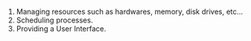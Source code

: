 1. Managing resources such as hardwares, memory, disk drives, etc... 
2. Scheduling processes.
3. Providing a User Interface.